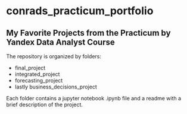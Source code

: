 # conrads_practicum_portfolio
 ## My Favorite Projects from the Practicum by Yandex Data Analyst Course

The repository is organized by folders: 
 - final_project 
 - integrated_project
 - forecasting_project 
 - lastly business_decisions_project

Each folder contains a jupyter notebook .ipynb file and a readme with a brief description of the project. 
